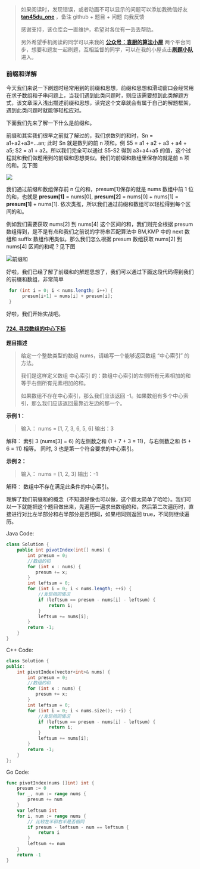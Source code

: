 > 如果阅读时，发现错误，或者动画不可以显示的问题可以添加我微信好友 **[tan45du_one](https://raw.githubusercontent.com/tan45du/tan45du.github.io/master/个人微信.15egrcgqd94w.jpg)** ，备注 github + 题目 + 问题 向我反馈
>
> 感谢支持，该仓库会一直维护，希望对各位有一丢丢帮助。
>
> 另外希望手机阅读的同学可以来我的 <u>[**公众号：袁厨的算法小屋**](https://raw.githubusercontent.com/tan45du/test/master/微信图片_20210320152235.2pthdebvh1c0.png)</u> 两个平台同步，想要和题友一起刷题，互相监督的同学，可以在我的小屋点击<u>[**刷题小队**](https://raw.githubusercontent.com/tan45du/test/master/微信图片_20210320152235.2pthdebvh1c0.png)</u>进入。

### 前缀和详解

今天我们来说一下刷题时经常用到的前缀和思想，前缀和思想和滑动窗口会经常用在求子数组和子串问题上，当我们遇到此类问题时，则应该需要想到此类解题方式，该文章深入浅出描述前缀和思想，读完这个文章就会有属于自己的解题框架，遇到此类问题时就能够轻松应对。

下面我们先来了解一下什么是前缀和。

前缀和其实我们很早之前就了解过的，我们求数列的和时，Sn = a1+a2+a3+...an; 此时 Sn 就是数列的前 n 项和。例 S5 = a1 + a2 + a3 + a4 + a5; S2 = a1 + a2。所以我们完全可以通过 S5-S2 得到 a3+a4+a5 的值，这个过程就和我们做题用到的前缀和思想类似。我们的前缀和数组里保存的就是前 n 项的和。见下图

![](https://cdn.jsdelivr.net/gh/tan45du/github.io.phonto2@master/myphoto/微信截图_20210113193831.4wk2b9zc8vm0.png)

我们通过前缀和数组保存前 n 位的和，presum[1]保存的就是 nums 数组中前 1 位的和，也就是 **presum[1]** = nums[0], **presum[2]** = nums[0] + nums[1] = **presum[1]** + nums[1]. 依次类推，所以我们通过前缀和数组可以轻松得到每个区间的和。

例如我们需要获取 nums[2] 到 nums[4] 这个区间的和，我们则完全根据 presum 数组得到，是不是有点和我们之前说的字符串匹配算法中 BM,KMP 中的 next 数组和 suffix 数组作用类似。那么我们怎么根据 presum 数组获取 nums[2] 到 nums[4] 区间的和呢？见下图

![前缀和](https://cdn.jsdelivr.net/gh/tan45du/github.io.phonto2@master/myphoto/前缀和.77twdj3gpkg0.png)

好啦，我们已经了解了前缀和的解题思想了，我们可以通过下面这段代码得到我们的前缀和数组，非常简单

```java
 for (int i = 0; i < nums.length; i++) {
      presum[i+1] = nums[i] + presum[i];
 }
```

好啦，我们开始实战吧。

#### [724. 寻找数组的中心下标](https://leetcode-cn.com/problems/find-pivot-index/)

**题目描述**

> 给定一个整数类型的数组 nums，请编写一个能够返回数组 “中心索引” 的方法。
>
> 我们是这样定义数组 中心索引 的：数组中心索引的左侧所有元素相加的和等于右侧所有元素相加的和。
>
> 如果数组不存在中心索引，那么我们应该返回 -1。如果数组有多个中心索引，那么我们应该返回最靠近左边的那一个。

**示例 1：**

> 输入：
> nums = [1, 7, 3, 6, 5, 6]
> 输出：3

解释：
索引 3 (nums[3] = 6) 的左侧数之和 (1 + 7 + 3 = 11)，与右侧数之和 (5 + 6 = 11) 相等。
同时, 3 也是第一个符合要求的中心索引。

**示例 2：**

> 输入：
> nums = [1, 2, 3]
> 输出：-1

解释：
数组中不存在满足此条件的中心索引。

理解了我们前缀和的概念（不知道好像也可以做，这个题太简单了哈哈）。我们可以一下就能把这个题目做出来，先遍历一遍求出数组的和，然后第二次遍历时，直接进行对比左半部分和右半部分是否相同，如果相同则返回 true，不同则继续遍历。

Java Code:

```java
class Solution {
    public int pivotIndex(int[] nums) {
        int presum = 0;
        //数组的和
        for (int x : nums) {
           presum += x;
        }
        int leftsum = 0;
        for (int i = 0; i < nums.length; ++i) {
            //发现相同情况
            if (leftsum == presum - nums[i] - leftsum) {
                return i;
            }
            leftsum += nums[i];
        }
        return -1;
    }
}
```

C++ Code:

```cpp
class Solution {
public:
    int pivotIndex(vector<int>& nums) {
        int presum = 0;
        //数组的和
        for (int x : nums) {
           presum += x;
        }
        int leftsum = 0;
        for (int i = 0; i < nums.size(); ++i) {
            //发现相同情况
            if (leftsum == presum - nums[i] - leftsum) {
                return i;
            }
            leftsum += nums[i];
        }
        return -1;
    }
};
```

Go Code:

```go
func pivotIndex(nums []int) int {
    presum := 0
    for _, num := range nums {
        presum += num
    }
    var leftsum int
    for i, num := range nums {
        // 比较左半和右半是否相同
        if presum - leftsum - num == leftsum {
            return i
        }
        leftsum += num
    }
    return -1
}
```
